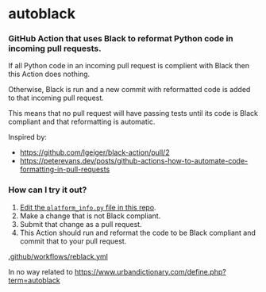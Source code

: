 # autoblack
### GitHub Action that uses Black to reformat Python code in incoming pull requests.
If all Python code in an incoming pull request is complient with Black then this Action does nothing.

Otherwise, Black is run and a new commit with reformatted code is added to that incoming pull request.

This means that no pull request will have passing tests until its code is Black compliant and that reformatting is automatic.

Inspired by:
* https://github.com/lgeiger/black-action/pull/2
* https://peterevans.dev/posts/github-actions-how-to-automate-code-formatting-in-pull-requests

### How can I try it out?
1. [Edit the `platform_info.py` file in this repo](https://github.com/cclauss/autoblack/edit/master/platform_info.py).
2. Make a change that is not Black compliant.
3. Submit that change as a pull request.
4. This Action should run and reformat the code to be Black compliant and commit that to your pull request.

[.github/workflows/reblack.yml](.github/workflows/reblack.yml)

In no way related to https://www.urbandictionary.com/define.php?term=autoblack
